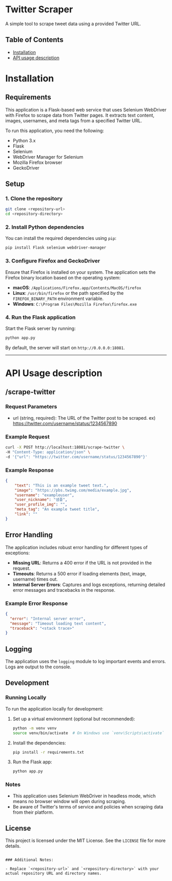 
# Twitter Scraper

A simple tool to scrape tweet data using a provided Twitter URL.

## Table of Contents
- [Installation](#installation)
- [API usage description](#api-usage-description)

# Installation

## Requirements
This application is a Flask-based web service that uses Selenium WebDriver with Firefox to scrape data from Twitter pages. It extracts text content, images, usernames, and meta tags from a specified Twitter URL.

To run this application, you need the following:

- Python 3.x
- Flask
- Selenium
- WebDriver Manager for Selenium
- Mozilla Firefox browser
- GeckoDriver

## Setup

### 1. Clone the repository

```bash
git clone <repository-url>
cd <repository-directory>
```

### 2. Install Python dependencies

You can install the required dependencies using `pip`:

```bash
pip install Flask selenium webdriver-manager
```

### 3. Configure Firefox and GeckoDriver

Ensure that Firefox is installed on your system. The application sets the Firefox binary location based on the operating system:

- **macOS**: `/Applications/Firefox.app/Contents/MacOS/firefox`
- **Linux**: `/usr/bin/firefox` or the path specified by the `FIREFOX_BINARY_PATH` environment variable.
- **Windows**: `C:\Program Files\Mozilla Firefox\firefox.exe`

### 4. Run the Flask application

Start the Flask server by running:

```bash
python app.py
```

By default, the server will start on `http://0.0.0.0:18081`.

---

# API Usage description

## /scrape-twitter

### Request Parameters
- url (string, required): The URL of the Twitter post to be scraped. ex) https://twitter.com/username/status/1234567890

### Example Request

```bash
curl -X POST http://localhost:18081/scrape-twitter \
-H "Content-Type: application/json" \
-d '{"url": "https://twitter.com/username/status/1234567890"}'
```

### Example Response

```json
{
    "text": "This is an example tweet text.",
    "image": "https://pbs.twimg.com/media/example.jpg",
    "username": "exampleuser",
    "user_nickname": "샘플",
    "user_profile_img": "",
    "meta_tag": "An example tweet title",
    "link": ""
}

```

## Error Handling

The application includes robust error handling for different types of exceptions:

- **Missing URL**: Returns a 400 error if the URL is not provided in the request.
- **Timeouts**: Returns a 500 error if loading elements (text, image, username) times out.
- **Internal Server Errors**: Captures and logs exceptions, returning detailed error messages and tracebacks in the response.

### Example Error Response

```json
{
  "error": "Internal server error",
  "message": "Timeout loading text content",
  "traceback": "<stack trace>"
}
```

## Logging

The application uses the `logging` module to log important events and errors. Logs are output to the console.

## Development

### Running Locally

To run the application locally for development:

1. Set up a virtual environment (optional but recommended):

    ```bash
    python -m venv venv
    source venv/bin/activate  # On Windows use `venv\Scripts\activate`
    ```

2. Install the dependencies:

    ```bash
    pip install -r requirements.txt
    ```

3. Run the Flask app:

    ```bash
    python app.py
    ```

### Notes

- This application uses Selenium WebDriver in headless mode, which means no browser window will open during scraping.
- Be aware of Twitter's terms of service and policies when scraping data from their platform.

## License

This project is licensed under the MIT License. See the `LICENSE` file for more details.
```

### Additional Notes:

- Replace `<repository-url>` and `<repository-directory>` with your actual repository URL and directory names.
